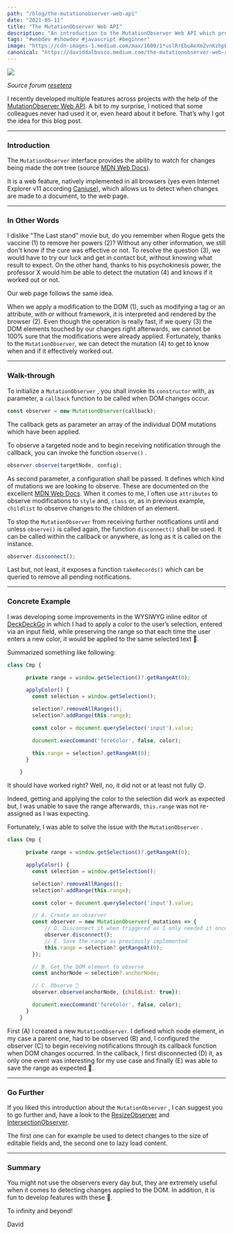 ```yaml
---
path: "/blog/the-mutationobserver-web-api"
date: "2021-05-11"
title: "The MutationObserver Web API"
description: "An introduction to the MutationObserver Web API which provides the ability to watch for changes being made to the document."
tags: "#webdev #showdev #javascript #beginner"
image: "https://cdn-images-1.medium.com/max/1600/1*uslRrEbuAeXmZvnKzhpPaQ.jpeg"
canonical: "https://daviddalbusco.medium.com/the-mutationobserver-web-api-cf469261eb36"
---
```


![](https://cdn-images-1.medium.com/max/1600/1*uslRrEbuAeXmZvnKzhpPaQ.jpeg)

_Source forum [resetera](https://www.resetera.com/threads/magneto-or-professor-x-who-do-you-side-with-more.291911/)_

I recently developed multiple features across projects with the help of the [MutationObserver Web API](https://developer.mozilla.org/en-US/docs/Web/API/MutationObserver). A bit to my surprise, I noticed that some colleagues never had used it or, even heard about it before. That’s why I got the idea for this blog post.

---

### Introduction

The `MutationObserver` interface provides the ability to watch for changes being made the `DOM` tree (source [MDN Web Docs](https://developer.mozilla.org/en-US/docs/Web/API/MutationObserver)).

It is a web feature, natively implemented in all browsers (yes even Internet Explorer v11 according [Caniuse](https://caniuse.com/?search=mutationobserver)), which allows us to detect when changes are made to a document, to the web page.

---

### In Other Words

I dislike "The Last stand" movie but, do you remember when Rogue gets the vaccine (1) to remove her powers (2)? Without any other information, we still don't know if the cure was effective or not. To resolve the question (3), we would have to try our luck and get in contact but, without knowing what result to expect. On the other hand, thanks to his psychokinesis power, the professor X would him be able to detect the mutation (4) and knows if it worked out or not.

Our web page follows the same idea.

When we apply a modification to the DOM (1), such as modifying a tag or an attribute, with or without framework, it is interpreted and rendered by the browser (2). Even though the operation is really fast, if we query (3) the DOM elements touched by our changes right afterwards, we cannot be 100% sure that the modifications were already applied. Fortunately, thanks to the `MutationObserver`, we can detect the mutation (4) to get to know when and if it effectively worked out.

---

### Walk-through

To initialize a `MutationObserver` , you shall invoke its `constructor` with, as parameter, a `callback` function to be called when DOM changes occur.

```javascript
const observer = new MutationObserver(callback);
```

The callback gets as parameter an array of the individual DOM mutations which have been applied.

To observe a targeted node and to begin receiving notification through the callback, you can invoke the function `observe()` .

```javascript
observer.observe(targetNode, config);
```

As second parameter, a configuration shall be passed. It defines which kind of mutations we are looking to observe. These are documented on the excellent [MDN Web Docs](https://developer.mozilla.org/en-US/docs/Web/API/MutationObserver/observe). When it comes to me, I often use `attributes` to observe modifications to `style` and, `class` or, as in previous example, `childlist` to observe changes to the children of an element.

To stop the `MutationObserver` from receiving further notifications until and unless `observe()` is called again, the function `disconnect()` shall be used. It can be called within the callback or anywhere, as long as it is called on the instance.

```javascript
observer.disconnect();
```

Last but, not least, it exposes a function `takeRecords()` which can be queried to remove all pending notifications.

---

### Concrete Example

I was developing some improvements in the WYSIWYG inline editor of [DeckDeckGo](https://deckdeckgo.com) in which I had to apply a color to the user’s selection, entered via an input field, while preserving the range so that each time the user enters a new color, it would be applied to the same selected text 🤪.

Summarized something like following:

```javascript
class Cmp {

      private range = window.getSelection()?.getRangeAt(0);

      applyColor() {
        const selection = window.getSelection();

        selection?.removeAllRanges();
        selection?.addRange(this.range);

        const color = document.querySelector('input').value;

        document.execCommand('foreColor', false, color);

        this.range = selection?.getRangeAt(0);
      }

    }
```

It should have worked right? Well, no, it did not or at least not fully 😉.

Indeed, getting and applying the color to the selection did work as expected but, I was unable to save the range afterwards, `this.range` was not re-assigned as I was expecting.

Fortunately, I was able to solve the issue with the `MutationObserver` .

```javascript
class Cmp {

      private range = window.getSelection()?.getRangeAt(0);

      applyColor() {
        const selection = window.getSelection();

        selection?.removeAllRanges();
        selection?.addRange(this.range);

        const color = document.querySelector('input').value;

        // A. Create an observer
        const observer = new MutationObserver(_mutations => {
            // D. Disconnect it when triggered as I only needed it once
            observer.disconnect();
            // E. Save the range as previously implemented
            this.range = selection?.getRangeAt(0);
        });

        // B. Get the DOM element to observe
        const anchorNode = selection?.anchorNode;

        // C. Observe 👀
        observer.observe(anchorNode, {childList: true});

        document.execCommand('foreColor', false, color);
      }
    }
```

First (A) I created a new `MutationObserver`. I defined which node element, in my case a parent one, had to be observed (B) and, I configured the observer (C) to begin receiving notifications through its callback function when DOM changes occurred. In the callback, I first disconnected (D) it, as only one event was interesting for my use case and finally (E) was able to save the range as expected 🥳.

---

### Go Further

If you liked this introduction about the `MutationObserver` , I can suggest you to go further and, have a look to the [ResizeObserver](https://developer.mozilla.org/en-US/docs/Web/API/ResizeObserver) and [IntersectionObserver](https://developer.mozilla.org/en-US/docs/Web/API/IntersectionObserver).

The first one can for example be used to detect changes to the size of editable fields and, the second one to lazy load content.

---

### Summary

You might not use the observers every day but, they are extremely useful when it comes to detecting changes applied to the DOM. In addition, it is fun to develop features with these 🤙.

To infinity and beyond!

David

